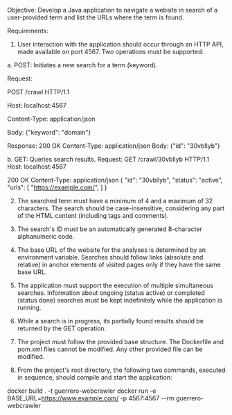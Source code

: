 Objective: Develop a Java application to navigate a website in search of a user-provided term and list the URLs where the term is found.

Requirements:

1. User interaction with the application should occur through an HTTP API, made available on port 4567. Two operations must be supported:

a. POST: Initiates a new search for a term (keyword).

Request:

POST /crawl HTTP/1.1

Host: localhost:4567

Content-Type: application/json

Body: {"keyword": "domain"}

Response:
200 OK
Content-Type: application/json
Body: {"id": "30vbllyb"}

b. GET: Queries search results.
Request:
GET /crawl/30vbllyb HTTP/1.1
Host: localhost:4567

200 OK
Content-Type: application/json
{
  "id": "30vbllyb",
  "status": "active",
  "urls": [
    "https://example.com/",
  ]
}

2. The searched term must have a minimum of 4 and a maximum of 32 characters. The search should be case-insensitive, considering any part of the HTML content (including tags and comments).

3. The search's ID must be an automatically generated 8-character alphanumeric code.

4. The base URL of the website for the analyses is determined by an environment variable. Searches should follow links (absolute and relative) in anchor elements of visited pages only if they have the same base URL.

5. The application must support the execution of multiple simultaneous searches. Information about ongoing (status active) or completed (status done) searches must be kept indefinitely while the application is running.

6. While a search is in progress, its partially found results should be returned by the GET operation.

7. The project must follow the provided base structure. The Dockerfile and pom.xml files cannot be modified. Any other provided file can be modified.

8. From the project's root directory, the following two commands, executed in sequence, should compile and start the application:

docker build . -t guerrero-webcrawler
docker run -e BASE_URL=https://www.example.com/ -p 4567:4567 --rm guerrero-webcrawler
